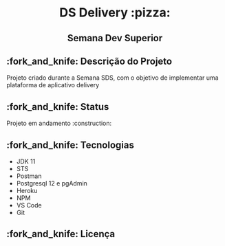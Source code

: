 <h1 align = "center"> DS Delivery :pizza: </h1>
<h2 align = "center"> Semana Dev Superior </h2>
<h2> :fork_and_knife: Descrição do Projeto </h2>
<p> Projeto criado durante a Semana SDS, com o objetivo de implementar uma plataforma de aplicativo delivery </p>
<h2> :fork_and_knife: Status </h2>
<p> Projeto em andamento :construction: </p>
<h2> :fork_and_knife: Tecnologias </h2>
<ul>
  <li> JDK 11 </li>
  <li> STS </li>
  <li> Postman</li>
  <li> Postgresql 12 e pgAdmin </li>
  <li> Heroku </li>
  <li> NPM </li>
  <li> VS Code </li>
  <li> Git </li>
</ul>
<h2> :fork_and_knife: Licença </h2>

